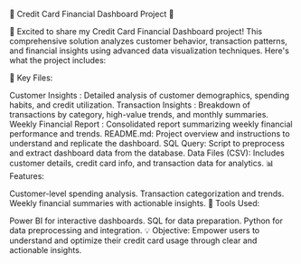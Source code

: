 🌟 Credit Card Financial Dashboard Project 🌟

🚀 Excited to share my Credit Card Financial Dashboard project! This comprehensive solution analyzes customer behavior, transaction patterns, and financial insights using advanced data visualization techniques. Here's what the project includes:

📄 Key Files:

Customer Insights : Detailed analysis of customer demographics, spending habits, and credit utilization.
Transaction Insights : Breakdown of transactions by category, high-value trends, and monthly summaries.
Weekly Financial Report : Consolidated report summarizing weekly financial performance and trends.
README.md: Project overview and instructions to understand and replicate the dashboard.
SQL Query: Script to preprocess and extract dashboard data from the database.
Data Files (CSV): Includes customer details, credit card info, and transaction data for analytics.
📊 Features:

Customer-level spending analysis.
Transaction categorization and trends.
Weekly financial summaries with actionable insights.
🔧 Tools Used:

Power BI for interactive dashboards.
SQL for data preparation.
Python for data preprocessing and integration.
💡 Objective: Empower users to understand and optimize their credit card usage through clear and actionable insights.
